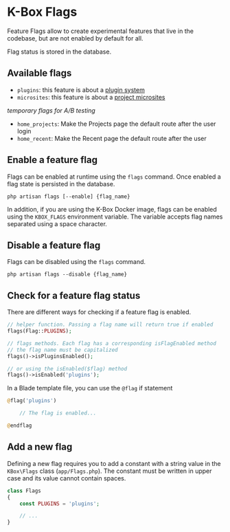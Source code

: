 # K-Box Flags

Feature Flags allow to create experimental features that live in the codebase, but are not enabled by default for all.

Flag status is stored in the database.


## Available flags

- `plugins`: this feature is about a [plugin system](./plugins/plugins.md)
- `microsites`: this feature is about a [project microsites](../user/microsites.md)


_temporary flags for A/B testing_

- `home_projects`: Make the Projects page the default route after the user login
- `home_recent`: Make the Recent page the default route after the user 

## Enable a feature flag

Flags can be enabled at runtime using the `flags` command. Once enabled a flag state is persisted in the database.

```
php artisan flags [--enable] {flag_name}
```

In addition, if you are using the K-Box Docker image, flags can be enabled using the `KBOX_FLAGS` environment variable.
The variable accepts flag names separated using a space character.

## Disable a feature flag

Flags can be disabled using the `flags` command.

```
php artisan flags --disable {flag_name}
```

## Check for a feature flag status

There are different ways for checking if a feature flag is enabled.

```php
// helper function. Passing a flag name will return true if enabled
flags(Flag::PLUGINS);

// flags methods. Each flag has a corresponding isFlagEnabled method
// the flag name must be capitalized
flags()->isPluginsEnabled();

// or using the isEnabled($flag) method
flags()->isEnabled('plugins');
```

In a Blade template file, you can use the `@flag` if statement

```php
@flag('plugins')

    // The flag is enabled...

@endflag
```

## Add a new flag

Defining a new flag requires you to add a constant with a string value 
in the `KBox\Flags` class (`app/Flags.php`). The constant must be written in 
upper case and its value cannot contain spaces.

```php
class Flags
{
    const PLUGINS = 'plugins';

    // ...
}
```
